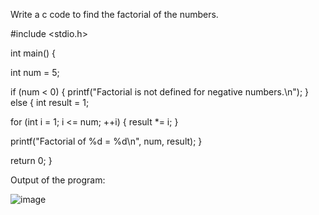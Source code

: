 Write a c code to find the factorial of the numbers.


#include <stdio.h>

int main() {
    
   int num = 5;

  
   if (num < 0) {
    printf("Factorial is not defined for negative numbers.\n");
    } 
    else
    {
    int result = 1;

  for (int i = 1; i <= num; ++i) {
  result *= i;
   }

  
  printf("Factorial of %d = %d\n", num, result);
   }
  
  return 0;
}


Output of the program:


![image](https://github.com/AklavyaSangra/Homework/assets/146859465/008272d8-7144-4f72-8b15-22dae36e9535)




